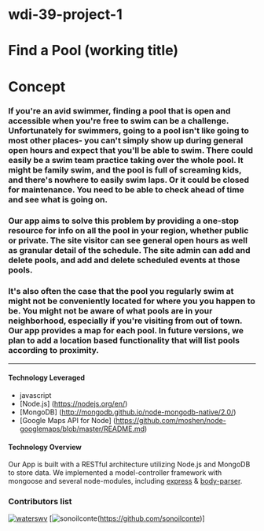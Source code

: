 # wdi-39-project-1
# Find a Pool (working title)

# Concept

### If you're an avid swimmer, finding a pool that is open and accessible when you're free to swim can be a challenge. Unfortunately for swimmers, going to a pool isn't like going to most other places- you can't simply show up during general open hours and expect that you'll be able to swim. There could easily be a swim team practice taking over the whole pool. It might be family swim, and the pool is full of screaming kids, and there's nowhere to easily swim laps. Or it could be closed for maintenance. You need to be able to check ahead of time and see what is going on.

### Our app aims to solve this problem by providing a one-stop resource for info on all the pool in your region, whether public or private. The site visitor can see general open hours as well as granular detail of the schedule. The site admin can add and delete pools, and add and delete scheduled events at those pools.

### It's also often the case that the pool you regularly swim at might not be conveniently located for where you you happen to be. You might not be aware of what pools are in your neighborhood, especially if you're visiting from out of town. Our app provides a map for each pool. In future versions, we plan to add a location based functionality that will list pools according to proximity.


---

#### Technology Leveraged
* javascript
* [Node.js] (https://nodejs.org/en/)
* [MongoDB] (http://mongodb.github.io/node-mongodb-native/2.0/)
* [Google Maps API for Node] (https://github.com/moshen/node-googlemaps/blob/master/README.md)

#### Technology Overview

Our App is built with a RESTful architecture utilizing Node.js and MongoDB to store data. We implemented a model-controller framework with mongoose and several node-modules, including [express](https://expressjs.com/) & [body-parser](https://github.com/expressjs/body-parser). 

### Contributors list

[![waterswv](https://avatars0.githubusercontent.com/u/8486789?v=4&s=460)](https://github.com/waterswv)
[![sonoilconte](https://avatars1.githubusercontent.com/u/29389347?v=4&s=460)(https://github.com/sonoilconte)]
